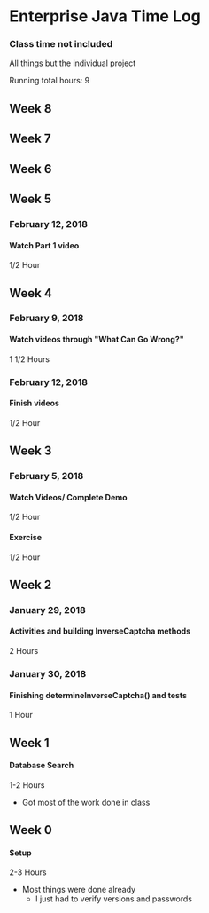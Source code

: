 # Enterprise Java Time Log
### Class time not included
All things but the individual project

Running total hours: 9

## Week 8

## Week 7

## Week 6

## Week 5
### February 12, 2018
#### Watch Part 1 video
1/2 Hour

## Week 4
### February 9, 2018
#### Watch videos through "What Can Go Wrong?"
1 1/2 Hours

### February 12, 2018
#### Finish videos
1/2 Hour

## Week 3
### February 5, 2018
#### Watch Videos/ Complete Demo
1/2 Hour

#### Exercise
1/2 Hour

## Week 2
### January 29, 2018
#### Activities and building InverseCaptcha methods
2 Hours

### January 30, 2018
#### Finishing determineInverseCaptcha() and tests
1 Hour

## Week 1
#### Database Search
1-2 Hours
* Got most of the work done in class

## Week 0
#### Setup
2-3 Hours
* Most things were done already
    * I just had to verify versions and passwords